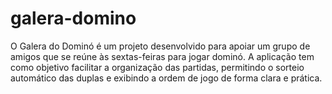 # galera-domino
O Galera do Dominó é um projeto desenvolvido para apoiar um grupo de amigos que se reúne às sextas-feiras para jogar dominó. A aplicação tem como objetivo facilitar a organização das partidas, permitindo o sorteio automático das duplas e exibindo a ordem de jogo de forma clara e prática.
